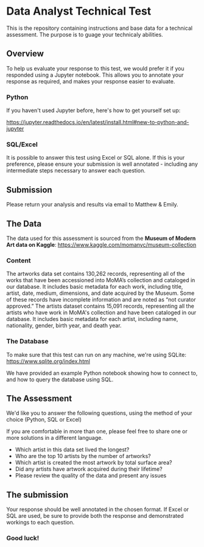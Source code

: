# Data Analyst Technical Test

This is the repository containing instructions and base data for a technical assessment. The purpose is to guage your technicaly abilities.

## Overview

To help us evaluate your response to this test, we would prefer it if you responded using a Jupyter notebook. This allows you to annotate your response as required, and makes your response easier to evaluate.

### Python

If you haven't used Jupyter before, here's how to get yourself set up:

<https://jupyter.readthedocs.io/en/latest/install.html#new-to-python-and-jupyter>

### SQL/Excel

It is possible to answer this test using Excel or SQL alone. If this is your preference, please ensure your submission is well annotated - including any intermediate steps necessary to answer each question.

## Submission

Please return your analysis and results via email to Matthew & Emily.

## The Data

The data used for this assessment is sourced from the **Museum of Modern Art data on Kaggle**: <https://www.kaggle.com/momanyc/museum-collection>

### Content

The artworks data set contains 130,262 records, representing all of the works that have been accessioned into MoMA’s collection and cataloged in our database. It includes basic metadata for each work, including title, artist, date, medium, dimensions, and date acquired by the Museum. Some of these records have incomplete information and are noted as “not curator approved.” The artists dataset contains 15,091 records, representing all the artists who have work in MoMA's collection and have been cataloged in our database. It includes basic metadata for each artist, including name, nationality, gender, birth year, and death year.

### The Database

To make sure that this test can run on any machine, we're using SQLite: <https://www.sqlite.org/index.html>

We have provided an example Python notebook showing how to connect to, and how to query the database using SQL.

## The Assessment

We'd like you to answer the following questions, using the method of your choice (Python, SQL or Excel)

If you are comfortable in more than one, please feel free to share one or more solutions in a different language.

* Which artist in this data set lived the longest?
* Who are the top 10 artists by the number of artworks?
* Which artist is created the most artwork by total surface area?
* Did any artists have artwork acquired during their lifetime?
* Please review the quality of the data and present any issues

## The submission

Your response should be well annotated in the chosen format. If Excel or SQL are used, be sure to provide both the response and demonstrated workings to each question.

### Good luck!
